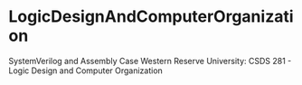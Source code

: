# LogicDesignAndComputerOrganization
SystemVerilog and Assembly
Case Western Reserve University: CSDS 281 - Logic Design and Computer Organization
